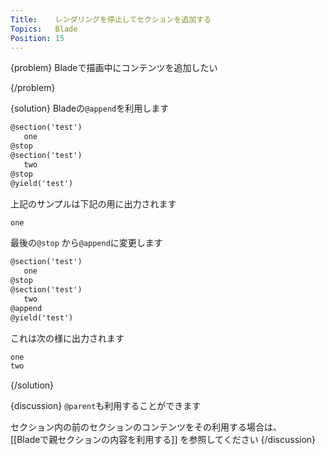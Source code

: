 ```yaml
---
Title:    レンダリングを停止してセクションを追加する
Topics:   Blade
Position: 15
---
```


{problem}
Bladeで描画中にコンテンツを追加したい

{/problem}

{solution}
Bladeの`@append`を利用します

```html
@section('test')
   one
@stop
@section('test')
   two
@stop
@yield('test')
```

上記のサンプルは下記の用に出力されます

```html
one
```

最後の`@stop` から`@append`に変更します

```html
@section('test')
   one
@stop
@section('test')
   two
@append
@yield('test')
```

これは次の様に出力されます

```html
one
two
```
{/solution}

{discussion}
`@parent`も利用することができます

セクション内の前のセクションのコンテンツをその利用する場合は、  
[[Bladeで親セクションの内容を利用する]] を参照してください
{/discussion}
